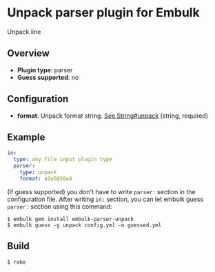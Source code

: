 # Unpack parser plugin for Embulk

Unpack line

## Overview

* **Plugin type**: parser
* **Guess supported**: no

## Configuration

- **format**: Unpack format string. [See String#unpack](http://apidock.com/ruby/String/unpack) (string, required)

## Example

```yaml
in:
  type: any file input plugin type
  parser:
    type: unpack
    format: a2a5@10a4
```

(If guess supported) you don't have to write `parser:` section in the configuration file. After writing `in:` section, you can let embulk guess `parser:` section using this command:

```
$ embulk gem install embulk-parser-unpack
$ embulk guess -g unpack config.yml -o guessed.yml
```

## Build

```
$ rake
```
